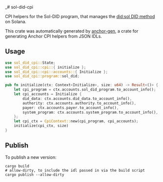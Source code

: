 _# sol-did-cpi

CPI helpers for the Sol-DID program, that manages the [did:sol DID method](https://identity-com.github.io/sol-did/did-method-spec.html) on Solana. 

This crate was automatically generated by [anchor-gen](https://github.com/saber-hq/anchor-gen), a crate for generating Anchor CPI helpers from JSON IDLs.

## Usage

```rust
use sol_did_cpi::State;
use sol_did_cpi::cpi::{ initialize };
use sol_did_cpi::cpi::accounts::{ Initialize };
use sol_did_cpi::program::sol_did;

pub fn initialize(ctx: Context<Initialize>, size: u64) -> Result<()> {
    let cpi_program = ctx.accounts.sol_did_program.to_account_info();
    let cpi_accounts = Initialize {
        did_data: ctx.accounts.did_data.to_account_info(),
        authority: ctx.accounts.authority.to_account_info(),
        payer: ctx.accounts.payer.to_account_info(),
        system_program: ctx.accounts.system_program.to_account_info(),
    };
    let cpi_ctx = CpiContext::new(cpi_program, cpi_accounts);
    initialize(cpi_ctx, size)
}
```

## Publish

To publish a new version:

```shell
cargo build
# allow-dirty, to include the idl passed in via the build script
cargo publish --allow-dirty
```

